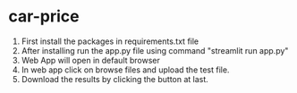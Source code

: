 # car-price

1. First install the packages in requirements.txt file
2. After installing run the app.py file using command "streamlit run app.py"
3. Web App will open in default browser
4. In web app click on browse files and upload the test file.
5. Download the results by clicking the button at last.

